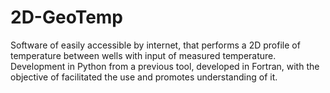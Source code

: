 # 2D-GeoTemp
Software of easily accessible by internet, that performs a 2D profile of temperature between wells with input of measured temperature. Development in Python from a previous tool, developed in Fortran, with the objective of facilitated the use and promotes understanding of it.
